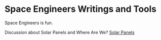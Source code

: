 Space Engineers Writings and Tools
==================================

Space Engineers is fun.

Discussion about Solar Panels and Where Are We?
[Solar Panels](http://github.com/jzmiller1/spaceengineers/blob/master/articles/SOLARPANELS.md)




